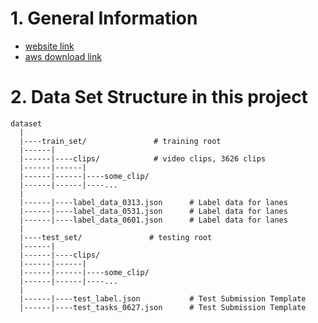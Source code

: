 # 1. General Information
* [website link](https://github.com/TuSimple/tusimple-benchmark/tree/master/doc/lane_detection)
* [aws download link](https://github.com/TuSimple/tusimple-benchmark/issues/3)

# 2. Data Set Structure in this project
```
dataset
  |
  |----train_set/               # training root 
  |------|
  |------|----clips/            # video clips, 3626 clips
  |------|------|
  |------|------|----some_clip/
  |------|------|----...
  |
  |------|----label_data_0313.json      # Label data for lanes
  |------|----label_data_0531.json      # Label data for lanes
  |------|----label_data_0601.json      # Label data for lanes
  |
  |----test_set/               # testing root 
  |------|
  |------|----clips/
  |------|------|
  |------|------|----some_clip/
  |------|------|----...
  |
  |------|----test_label.json           # Test Submission Template
  |------|----test_tasks_0627.json      # Test Submission Template
```